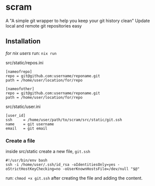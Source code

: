 # scram
A "A simple git wrapper to help you keep your git history clean" 
Update local and remote git repositories easy

## Installation

*for nix users*
run: `nix run`

src/static/repos.ini
```
[nameofrepo]
repo = git@github.com:username/reponame.git
path = /home/user/location/for/repo

[nameofother]
repo = git@github.com:username/reponame.git
path = /home/user/location/for/repo
```

src/static/user.ini
```
[user_id]
ssh     = /home/user/path/to/scram/src/static/git.ssh
name    = git username
email   = git email
```

### Create a file
inside src/static create a new file, `git.ssh`
```
#!/usr/bin/env bash
ssh -i /home/user/.ssh/id_rsa -oIdentitiesOnly=yes -oStrictHostKeyChecking=no -oUserKnownHostsFile=/dev/null "$@"
```
run: `chmod +x git.ssh` after creating the file and adding the content.
